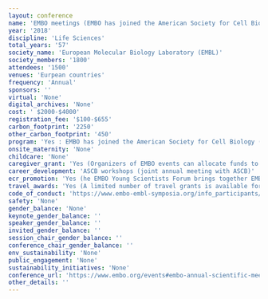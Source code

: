 ```yaml
---
layout: conference 
name: 'EMBO meetings (EMBO has joined the American Society for Cell Biology for their annual meeting.)'
year: '2018'
discipline: 'Life Sciences'
total_years: '57'
society_name: 'European Molecular Biology Laboratory (EMBL)'
society_members: '1800'
attendees: '1500'
venues: 'Eurpean countries'
frequency: 'Annual'
sponsors: ''
virtual: 'None'
digital_archives: 'None'
cost: ' $2000-$4000'
registration_fee: '$100-$655'
carbon_footprint: '2250'
other_carbon_footprint: '450'
program: 'Yes : EMBO has joined the American Society for Cell Biology (ASCB) for their annual meeting.'
onsite_maternity: 'None'
childcare: 'None'
caregiver_grant: 'Yes (Organizers of EMBO events can allocate funds to offset additional child care costs incurred by participants or speakers when participating at any EMBO funded meeting. Up to €1000 are provided for each course or workshop in addition to the core funding awarded. Eligible costs include fees for a baby-sitter or child-care facility, travel costs for a care giver, or travel costs for taking the child to the meeting etc. The selection is handled by the organisers of the respective meetings.) '
career_development: 'ASCB workshops (joint annual meeting with ASCB)'
ecr_promotion: 'Yes (he EMBO Young Scientists Forum brings together EMBO Installation Grantees, EMBO Young Investigators and PhD students and postdoctoral researchers for an overview of the latest development in the life sciences.)'
travel_awards: 'Yes (A limited number of travel grants is available for eligible participants who are selected to attend EMBO Workshops, EMBO Practical Courses, EMBO | FEBS Lecture Courses, EMBO | EMBL Symposia.)'
code_of_conduct: 'https://www.embo-embl-symposia.org/info_participants/terms/index.html'
safety: 'None'
gender_balance: 'None'
keynote_gender_balance: ''
speaker_gender_balance: ''
invited_gender_balance: ''
session_chair_gender_balance: ''
conference_chair_gender_balance: ''
env_sustainability: 'None'
public_engagement: 'None'
sustainability_initiatives: 'None'
conference_url: 'https://www.embo.org/events#embo-annual-scientific-meetings'
other_details: ''
---
```

